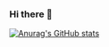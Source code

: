 ### Hi there 👋

[![Anurag's GitHub stats](https://github-readme-stats.vercel.app/api?username=Bokdol11859)](https://github.com/anuraghazra/github-readme-stats)



<!--
**Bokdol11859/Bokdol11859** is a ✨ _special_ ✨ repository because its `README.md` (this file) appears on your GitHub profile.

Here are some ideas to get you started:

- 🔭 I’m currently working on ...
- 🌱 I’m currently learning ...
- 👯 I’m looking to collaborate on ...
- 🤔 I’m looking for help with ...
- 💬 Ask me about ...
- 📫 How to reach me: ...
- 😄 Pronouns: ...
- ⚡ Fun fact: ...
-->
